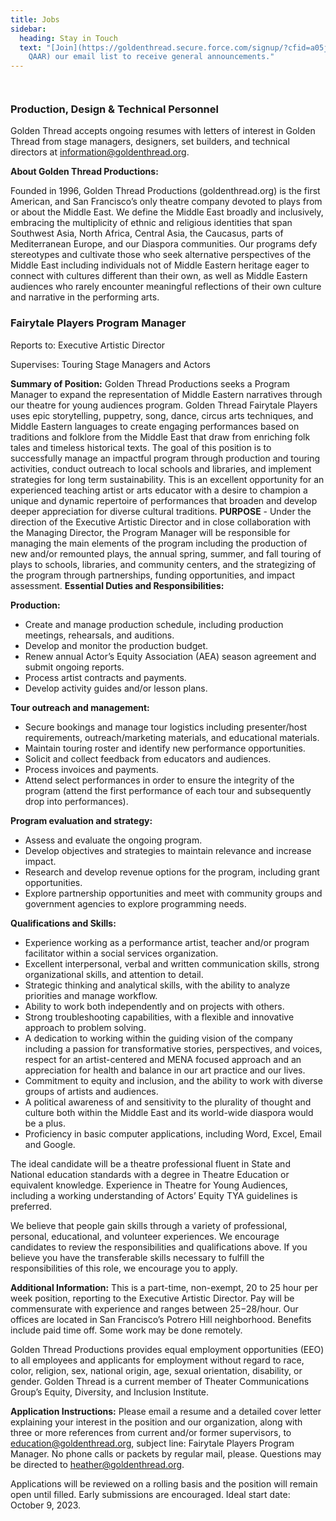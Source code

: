 ```yaml
---
title: Jobs
sidebar:
  heading: Stay in Touch
  text: "[Join](https://goldenthread.secure.force.com/signup/?cfid=a05j000000Lsdh\
    QAAR) our email list to receive general announcements."
---
```

![]()

![]()

### **Production, Design & Technical Personnel**

Golden Thread accepts ongoing resumes with letters of interest in Golden Thread from stage managers, designers, set builders, and technical directors at [information@goldenthread.org]((mailto:information@goldenthread.org)). 

**About Golden Thread Productions:** 

Founded in 1996, Golden Thread Productions (goldenthread.org) is the first American, and San Francisco’s only theatre company devoted to plays from or about the Middle East. We define the Middle East broadly and inclusively, embracing the multiplicity of ethnic and religious identities that span Southwest Asia, North Africa, Central Asia, the Caucasus, parts of Mediterranean Europe, and our Diaspora communities. Our programs defy stereotypes and cultivate those who seek alternative perspectives of the Middle East including individuals not of Middle Eastern heritage eager to connect with cultures different than their own, as well as Middle Eastern audiences who rarely encounter meaningful reflections of their own culture and narrative in the performing arts. 

### **Fairytale Players Program Manager**

Reports to: Executive Artistic Director

Supervises: Touring Stage Managers and Actors

**Summary of Position:**
Golden Thread Productions seeks a Program Manager to expand the representation of Middle Eastern narratives through our theatre for young audiences program. Golden Thread Fairytale Players uses epic storytelling, puppetry, song, dance, circus arts techniques, and Middle Eastern languages to create engaging performances based on traditions and folklore from the Middle East that draw from enriching folk tales and timeless historical texts. The goal of this position is to successfully manage an impactful program through production and touring activities, conduct outreach to local schools and libraries, and implement strategies for long term sustainability. This is an excellent opportunity for an experienced teaching artist or arts educator with a desire to champion a unique and dynamic repertoire of performances that broaden and develop deeper appreciation for diverse cultural traditions. [
](https://goldenthread.org/programs/fairytale-players/)**PURPOSE** - Under the direction of the Executive Artistic Director and in close collaboration with the Managing Director, the Program Manager will be responsible for managing the main elements of the program including the production of new and/or remounted plays, the annual spring, summer, and fall touring of plays to schools, libraries, and community centers, and the strategizing of the program through partnerships, funding opportunities, and impact assessment.
**Essential Duties and Responsibilities:**

**Production:**

* Create and manage production schedule, including production meetings, rehearsals, and auditions. 
* Develop and monitor the production budget.
* Renew annual Actor’s Equity Association (AEA) season agreement and submit ongoing reports.
* Process artist contracts and payments. 
* Develop activity guides and/or lesson plans.

**Tour outreach and management:**

* Secure bookings and manage tour logistics including presenter/host requirements, outreach/marketing materials, and educational materials. 
* Maintain touring roster and identify new performance opportunities.
* Solicit and collect feedback from educators and audiences.
* Process invoices and payments.
* Attend select performances in order to ensure the integrity of the program (attend the first performance of each tour and subsequently drop into performances).

**Program evaluation and strategy:**

* Assess and evaluate the ongoing program. 
* Develop objectives and strategies to maintain relevance and increase impact. 
* Research and develop revenue options for the program, including grant opportunities.
* Explore partnership opportunities and meet with community groups and government agencies to explore programming needs.

**Qualifications and Skills:** 

* Experience working as a performance artist, teacher and/or program facilitator within a social services organization. 
* Excellent interpersonal, verbal and written communication skills, strong organizational skills, and attention to detail.
* Strategic thinking and analytical skills, with the ability to analyze priorities and manage workflow. 
* Ability to work both independently and on projects with others.
* Strong troubleshooting capabilities, with a flexible and innovative approach to problem solving. 
* A dedication to working within the guiding vision of the company including a passion for transformative stories, perspectives, and voices, respect for an artist-centered and MENA focused approach and an appreciation for health and balance in our art practice and our lives.
* Commitment to equity and inclusion, and the ability to work with diverse groups of artists and audiences.
* A political awareness of and sensitivity to the plurality of thought and culture both within the Middle East and its world-wide diaspora would be a plus.
* Proficiency in basic computer applications, including Word, Excel, Email and Google.

The ideal candidate will be a theatre professional fluent in State and National education standards with a degree in Theatre Education or equivalent knowledge. Experience in Theatre for Young Audiences, including a working understanding of Actors’ Equity TYA guidelines is preferred.

We believe that people gain skills through a variety of professional, personal, educational, and volunteer experiences. We encourage candidates to review the responsibilities and qualifications above. If you believe you have the transferable skills necessary to fulfill the responsibilities of this role, we encourage you to apply.

**Additional Information:** This is a part-time, non-exempt, 20 to 25 hour per week position, reporting to the Executive Artistic Director. Pay will be commensurate with experience and ranges between $25-$28/hour. Our offices are located in San Francisco’s Potrero Hill neighborhood. Benefits include paid time off. Some work may be done remotely.

Golden Thread Productions provides equal employment opportunities (EEO) to all employees and applicants for employment without regard to race, color, religion, sex, national origin, age, sexual orientation, disability, or gender. Golden Thread is a current member of Theater Communications Group’s Equity, Diversity, and Inclusion Institute.

**Application Instructions:**
Please email a resume and a detailed cover letter explaining your interest in the position and our organization, along with three or more references from current and/or former supervisors, to education@goldenthread.org, subject line: Fairytale Players Program Manager. No phone calls or packets by regular mail, please. Questions may be directed to heather@goldenthread.org.

Applications will be reviewed on a rolling basis and the position will remain open until filled. Early submissions are encouraged. Ideal start date: October 9, 2023.
